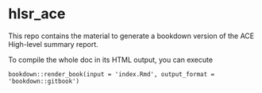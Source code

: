 
# hlsr_ace

<!-- badges: start -->
<!-- badges: end -->

This repo contains the material to generate a bookdown version of the ACE High-level summary report.

To compile the whole doc in its HTML output, you can execute

```
bookdown::render_book(input = 'index.Rmd', output_format = 'bookdown::gitbook')
```

